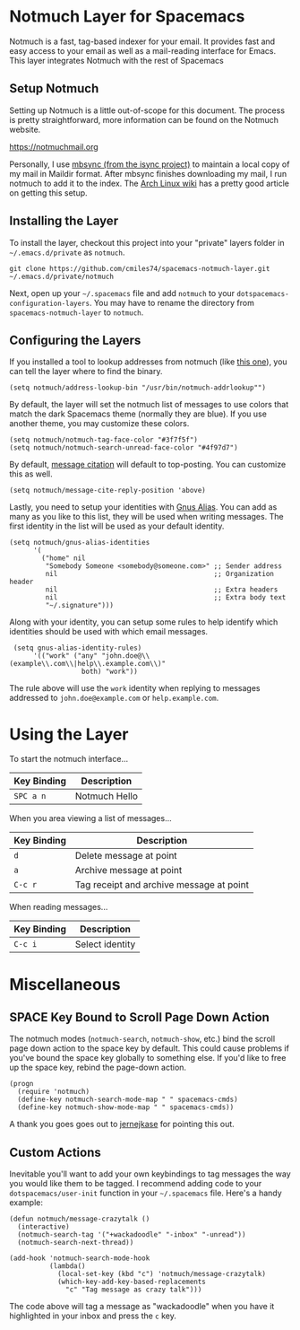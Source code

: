 # Notmuch Layer for Spacemacs

Notmuch is a fast, tag-based indexer for your email. It provides fast and easy
access to your email as well as a mail-reading interface for Emacs. This layer
integrates Notmuch with the rest of Spacemacs

## Setup Notmuch

Setting up Notmuch is a little out-of-scope for this document. The process is
pretty straightforward, more information can be found on the Notmuch website.

  https://notmuchmail.org
  
Personally, I use [mbsync (from the isync
project)](http://isync.sourceforge.net) to maintain a local copy of my mail in
Maildir format. After mbsync finishes downloading my mail, I run notmuch to add
it to the index. The [Arch Linux
wiki](https://wiki.archlinux.org/index.php/Isync) has a pretty good article on
getting this setup.

## Installing the Layer

To install the layer, checkout this project into your "private" layers folder in
`~/.emacs.d/private` as `notmuch`.

    git clone https://github.com/cmiles74/spacemacs-notmuch-layer.git ~/.emacs.d/private/notmuch

Next, open up your `~/.spacemacs` file and add `notmuch` to your
`dotspacemacs-configuration-layers`. You may have to rename the directory from
`spacemacs-notmuch-layer` to `notmuch`.

## Configuring the Layers

If you installed a tool to lookup addresses from notmuch
(like [this one](https://github.com/aperezdc/notmuch-addrlookup-c)), you can
tell the layer where to find the binary.

    (setq notmuch/address-lookup-bin "/usr/bin/notmuch-addrlookup"")
    
By default, the layer will set the notmuch list of messages to use colors that
match the dark Spacemacs theme (normally they are blue). If you use another
theme, you may customize these colors.

    (setq notmuch/notmuch-tag-face-color "#3f7f5f")
    (setq notmuch/notmuch-search-unread-face-color "#4f97d7")
    
By
default,
[message citation](https://www.gnu.org/software/emacs/manual/html_node/message/Insertion-Variables.html) will
default to top-posting. You can customize this as well.

    (setq notmuch/message-cite-reply-position 'above)
    
Lastly, you need to setup your identities
with [Gnus Alias](https://notmuchmail.org/emacstips/#index16h2). You can add as
many as you like to this list, they will be used when writing messages. The
first identity in the list will be used as your default identity.

    (setq notmuch/gnus-alias-identities
          '(
            ("home" nil
             "Somebody Someone <somebody@someone.com>" ;; Sender address
             nil                                       ;; Organization header
             nil                                       ;; Extra headers
             nil                                       ;; Extra body text
             "~/.signature")))

Along with your identity, you can setup some rules to help identify which
identities should be used with which email messages.

     (setq gnus-alias-identity-rules)
          '(("work" ("any" "john.doe@\\(example\\.com\\|help\\.example.com\\)" 
                      both) "work"))

The rule above will use the `work` identity when replying to messages addressed
to `john.doe@example.com` or `help.example.com`.

# Using the Layer

To start the notmuch interface...


| Key Binding | Description     |
|-------------|-----------------|
| `SPC a n`   | Notmuch Hello   |

When you area viewing a list of messages...

| Key Binding | Description                              |
|-------------|------------------------------------------|
| `d`         | Delete message at point                  |
| `a`         | Archive message at point                 |
| `C-c r`     | Tag receipt and archive message at point |

When reading messages...

| Key Binding | Description                              |
|-------------|------------------------------------------|
| `C-c i`     | Select identity                          |

# Miscellaneous

## SPACE Key Bound to Scroll Page Down Action

The notmuch modes (`notmuch-search`, `notmuch-show`, etc.) bind the scroll page
down action to the space key by default. This could cause problems if you've
bound the space key globally to something else. If you'd like to free up the
space key, rebind the page-down action.

    (progn 
      (require 'notmuch) 
      (define-key notmuch-search-mode-map " " spacemacs-cmds)
      (define-key notmuch-show-mode-map " " spacemacs-cmds))
    
A thank you goes goes out to [jernejkase](https://github.com/jernejkase) for
pointing this out.

## Custom Actions

Inevitable you'll want to add your own keybindings to tag messages the way you
would like them to be tagged. I recommend adding code to your
`dotspacemacs/user-init` function in your `~/.spacemacs` file. Here's a handy
example:

    (defun notmuch/message-crazytalk ()
      (interactive)
      (notmuch-search-tag '("+wackadoodle" "-inbox" "-unread"))
      (notmuch-search-next-thread))

    (add-hook 'notmuch-search-mode-hook
              (lambda()
                (local-set-key (kbd "c") 'notmuch/message-crazytalk)
                (which-key-add-key-based-replacements
                  "c" "Tag message as crazy talk")))

The code above will tag a message as "wackadoodle" when you have it highlighted
in your inbox and press the `c` key.
